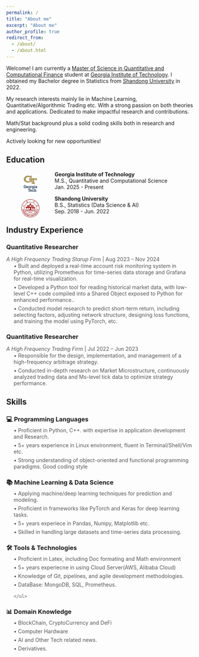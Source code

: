 ```yaml
---
permalink: /
title: "About me"
excerpt: "About me"
author_profile: true
redirect_from:
  - /about/
  - /about.html
---
```


Welcome! I am currently a [Master of Science in Quantitative and Computational Finance](https://qcf.gatech.edu) student at [Georgia Institute of Technology](https://www.gatech.edu). I obtained my Bachelor degree in Statistics from [Shandong University](https://en.sdu.edu.cn/) in 2022.

My research interests mainly lie in Machine Learning, Quantitative/Algorithmic Trading etc. With a strong passion on both theories and applications. Dedicated to make impactful research and contributions.

Math/Stat background plus a solid coding skills both in research and engineering.

Actively looking for new opportunities!
## Education

<div>
  <img src="/images/gt_logo.png" style="float:left;margin-top:10px;" width="50" alt="markdown" hspace="40px">
  <p>
    <b>Georgia Institute of Technology</b><br/>
    M.S., Quantitative and Computational Science<br/>
    Jan. 2025 - Present<br/>
  </p>
</div>

<div>
  <img src="/images/logo3.png" style="float:left;margin-top:10px;" width="50" alt="markdown" hspace="40px">
  <p>
    <b>Shandong University</b><br/>
    B.S., Statistics (Data Science & AI)<br/>
    Sep. 2018 - Jun. 2022<br/>
  </p>
</div>

## Industry Experience
<div style="margin-bottom: 15px;">
  <h3 style="margin-bottom: 5px;">
    <b>Quantitative Researcher</b>
  </h3>
  <p style="font-size: 14px; color: #555; margin-bottom: 1px;">
    <i>A High Frequency Trading Starup Firm</i> | Aug 2023 – Nov 2024<br/>
  </p>
  <ul style="list-style-type: none; padding-left: 20px; font-size: 14px; color: #555; margin-top: 0;">
    <li style="margin-bottom: 6px;">• Built and deployed a real-time account risk monitoring system in Python, utilizing Prometheus for time-series data storage and Grafana for real-time visualization.</li>
    <li style="margin-bottom: 6px;">• Developed a Python tool for reading historical market data, with low-level C++ code compiled into a Shared Object exposed to Python for enhanced performance..</li>
    <li style="margin-bottom: 6px;">• Conducted model research to predict short-term return, including selecting factors, adjusting network structure, designing loss functions, and training the model using PyTorch, etc.</li>
  </ul>
</div>


<div style="margin-bottom: 15px;">
  <h3 style="margin-bottom: 5px;">
    <b>Quantitative Researcher</b>
  </h3>
  <p style="font-size: 14px; color: #555; margin-bottom: 1px;">
    <i>A High Frequency Trading Firm</i> | Jul 2022 – Jun 2023<br/>
  </p>
  <ul style="list-style-type: none; padding-left: 20px; font-size: 14px; color: #555; margin-top: 0;">
    <li style="margin-bottom: 6px;"> • Responsible for the design, implementation, and management of a high-frequency arbitrage strategy.</li>
    <li style="margin-bottom: 6px;">• Conducted in-depth research on Market Microstructure, continuously analyzed trading data and Ms-level tick data to optimize strategy performance.</li>
  </ul>
</div>
<!--
<div style="display:flex;justify-content:flex-start;">
  <img src="/images/logo1.jpg" style="float:left;object-fit:contain;" width="70" alt="markdown" hspace="30px">
  <p style="float:left;margin-top:10px;">
    <b>Shanghai AI Laboratory</b>, Software Engineer Intern<br/>
    Worked on <a href="https://opendatalab.com/home">OpenDataLab</a> platform<br/>
    Mar. 2022 - Aug. 2022<br/>
  </p>
</div> -->

<div style="margin-bottom: 30px;">
  <h2 style="margin-bottom: 15px;">Skills</h2>

  <!-- Skill 1 -->
  <div style="margin-bottom: 15px;">
    <h3 style="margin-bottom: 5px;">💻 Programming Languages</h3>
    <ul style="list-style-type: none; padding-left: 20px; font-size: 14px; color: #555; margin-top: 0;">
      <li style="margin-bottom: 6px;">• Proficient in Python, C++. with expertise in application development and Research.</li>
      <li style="margin-bottom: 6px;">• 5+ years experience in Linux environment, fluent in Terminal/Shell/Vim etc.</li>
      <li style="margin-bottom: 6px;">• Strong understanding of object-oriented and functional programming paradigms. Good coding style</li>
      <!-- <li style="margin-bottom: 6px;">• Basic knowledge of low-level computer architecture</li> -->
    </ul>
  </div>

  <!-- Skill 2 -->

  <!-- Skill 3 -->
  <div style="margin-bottom: 15px;">
    <h3 style="margin-bottom: 5px;">📚 Machine Learning & Data Science</h3>
    <ul style="list-style-type: none; padding-left: 20px; font-size: 14px; color: #555; margin-top: 0;">
      <li style="margin-bottom: 6px;">• Applying machine/deep learning techniques for prediction and modeling.</li>
      <li style="margin-bottom: 6px;">• Proficient in frameworks like PyTorch and Keras for deep learning tasks.</li>
      <li style="margin-bottom: 6px;">• 5+ years experiece in Pandas, Numpy, Matplotlib etc.</li>
      <li style="margin-bottom: 6px;">• Skilled in handling large datasets and time-series data processing.</li>
    </ul>
  </div>

  <!-- Skill 4 -->
  <div style="margin-bottom: 15px;">
    <h3 style="margin-bottom: 5px;">🛠️ Tools & Technologies</h3>
    <ul style="list-style-type: none; padding-left: 20px; font-size: 14px; color: #555; margin-top: 0;">
      <li style="margin-bottom: 6px;">• Proficient in Latex, including Doc formating and Math environment</li>
      <li style="margin-bottom: 6px;">• 5+ years experiecne in using Cloud Server(AWS, Alibaba Cloud) </li>
      <li style="margin-bottom: 6px;">• Knowledge of Git, pipelines, and agile development methodologies.</li>
      <li style="margin-bottom: 6px;">• DataBase: MongoDB, SQL, Prometheus.</li>

    </ul>
  </div>

<div style="margin-bottom: 15px;">
    <h3 style="margin-bottom: 5px;">📊 Domain Knowledge</h3>
    <ul style="list-style-type: none; padding-left: 20px; font-size: 14px; color: #555; margin-top: 0;">
      <li style="margin-bottom: 6px;">• BlockChain, CryptoCurrency and DeFi</li>
      <li style="margin-bottom: 6px;">• Computer Hardware</li>
      <li style="margin-bottom: 6px;">• AI and Other Tech related news.</li>
      <li style="margin-bottom: 6px;">• Derivatives.</li>
    </ul>
  </div>
</div>
<!--
### Python
  - Data Science
  - Data

<!-- ### C++

### Linux

### Latex

### Math/Stat


### -->